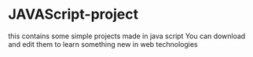 # JAVAScript-project
this contains some simple projects made in java script 
You can download and edit them to learn something new in web technologies
